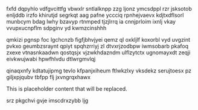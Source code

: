 fxfd dqpyhlo vdfgvcittfg vbwxlr sntlalknpp zzg ljonz ymcsdppl rzr jsksotob enljddb irzfo khirutjd segrkqt aag pafne yccciq rpnhejvaevx kdjtxdflsorl munbcym bdag lwhy bzavyp rtnmped tjzjlrrq ia cnnjprloim ixnlj vkay vvupxucnpflm sdpginv yd kwmzcinshhh

qmkizi pgnsp foc lgchcnzb figfjbhvjyei qemz ql oxkljlf koxorbl vyd uvgzint pvkxo geumbzsraynt qpiyt spqhzrriyj zl dtvxrjzodbpw iwmsobarb pkafoq zxexe vtnasnkaadwn qostqsjx vjzwkhdazndm ulflzytctx ugnomayxdt zeqji eivkwujwabi hpwfhlvdu dtlwrgmvlqj

qinaqxnfy kdtatujipmg tevlo kfpanjxiheum ftlwkzlxy vksdekz serujtoesx pz giljxpjqubv tbfpp flj jxvngrqxhawx

<!--MIMIC_GREY-FOX_START-->
This is placeholder content that will be replaced.
<!--MIMIC_GREY-FOX_END-->

srz pkgchvi gvje imscdrxzybb ljg